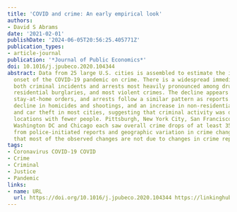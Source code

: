 ```yaml
---
title: 'COVID and crime: An early empirical look'
authors:
- David S Abrams
date: '2021-02-01'
publishDate: '2024-06-05T20:56:25.405771Z'
publication_types:
- article-journal
publication: '*Journal of Public Economics*'
doi: 10.1016/j.jpubeco.2020.104344
abstract: Data from 25 large U.S. cities is assembled to estimate the impact of the
  onset of the COVID-19 pandemic on crime. There is a widespread immediate drop in
  both criminal incidents and arrests most heavily pronounced among drug crimes, theft,
  residential burglaries, and most violent crimes. The decline appears to precede
  stay-at-home orders, and arrests follow a similar pattern as reports. There is no
  decline in homicides and shootings, and an increase in non-residential burglary
  and car theft in most cities, suggesting that criminal activity was displaced to
  locations with fewer people. Pittsburgh, New York City, San Francisco, Philadelphia,
  Washington DC and Chicago each saw overall crime drops of at least 35%. Evidence
  from police-initiated reports and geographic variation in crime change suggests
  that most of the observed changes are not due to changes in crime reporting.
tags:
- Coronavirus COVID-19 COVID
- Crime
- Criminal
- Justice
- Pandemic
links:
- name: URL
  url: https://doi.org/10.1016/j.jpubeco.2020.104344 https://linkinghub.elsevier.com/retrieve/pii/S0047272720302085
---
```

